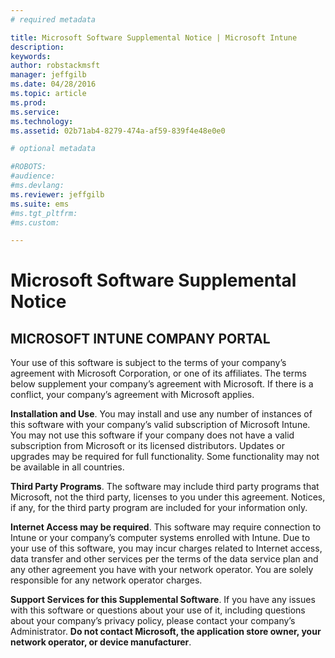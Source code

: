 ```yaml
---
# required metadata

title: Microsoft Software Supplemental Notice | Microsoft Intune
description:
keywords:
author: robstackmsft
manager: jeffgilb
ms.date: 04/28/2016
ms.topic: article
ms.prod:
ms.service:
ms.technology:
ms.assetid: 02b71ab4-8279-474a-af59-839f4e48e0e0

# optional metadata

#ROBOTS:
#audience:
#ms.devlang:
ms.reviewer: jeffgilb
ms.suite: ems
#ms.tgt_pltfrm:
#ms.custom:

---
```


# Microsoft Software Supplemental Notice

## MICROSOFT INTUNE COMPANY PORTAL
Your use of this software is subject to the terms of your company’s agreement with Microsoft Corporation, or one of its affiliates. The terms below supplement your company’s agreement with Microsoft. If there is a conflict, your company’s agreement with Microsoft applies.

**Installation and Use**. You may install and use any number of instances of this software with your company’s valid subscription of Microsoft Intune. You may not use this software if your company does not have a valid subscription from Microsoft or its licensed distributors. Updates or upgrades may be required for full functionality. Some functionality may not be available in all countries.

**Third Party Programs**. The software may include third party programs that Microsoft, not the third party, licenses to you under this agreement. Notices, if any, for the third party program are included for your information only.

**Internet Access may be required**. This software may require connection to Intune or your company’s computer systems enrolled with Intune. Due to your use of this software, you may incur charges related to Internet access, data transfer and other services per the terms of the data service plan and any other agreement you have with your network operator. You are solely responsible for any network operator charges.

**Support Services for this Supplemental Software**. If you have any issues with this software or questions about your use of it, including questions about your company’s privacy policy, please contact your company’s Administrator. **Do not contact Microsoft, the application store owner, your network operator, or device manufacturer**.
